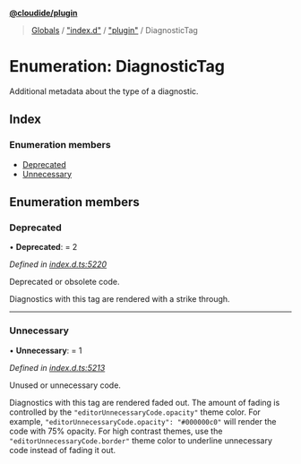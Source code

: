 **[@cloudide/plugin](../README.md)**

> [Globals](../README.md) / ["index.d"](../modules/_index_d_.md) / ["plugin"](../modules/_index_d_._plugin_.md) / DiagnosticTag

# Enumeration: DiagnosticTag

Additional metadata about the type of a diagnostic.

## Index

### Enumeration members

* [Deprecated](_index_d_._plugin_.diagnostictag.md#deprecated)
* [Unnecessary](_index_d_._plugin_.diagnostictag.md#unnecessary)

## Enumeration members

### Deprecated

•  **Deprecated**:  = 2

*Defined in [index.d.ts:5220](https://github.com/shuyaqian/cloudide-plugin-api/blob/6d83fa1/index.d.ts#L5220)*

Deprecated or obsolete code.

Diagnostics with this tag are rendered with a strike through.

___

### Unnecessary

•  **Unnecessary**:  = 1

*Defined in [index.d.ts:5213](https://github.com/shuyaqian/cloudide-plugin-api/blob/6d83fa1/index.d.ts#L5213)*

Unused or unnecessary code.

Diagnostics with this tag are rendered faded out. The amount of fading
is controlled by the `"editorUnnecessaryCode.opacity"` theme color. For
example, `"editorUnnecessaryCode.opacity": "#000000c0"` will render the
code with 75% opacity. For high contrast themes, use the
`"editorUnnecessaryCode.border"` theme color to underline unnecessary code
instead of fading it out.
